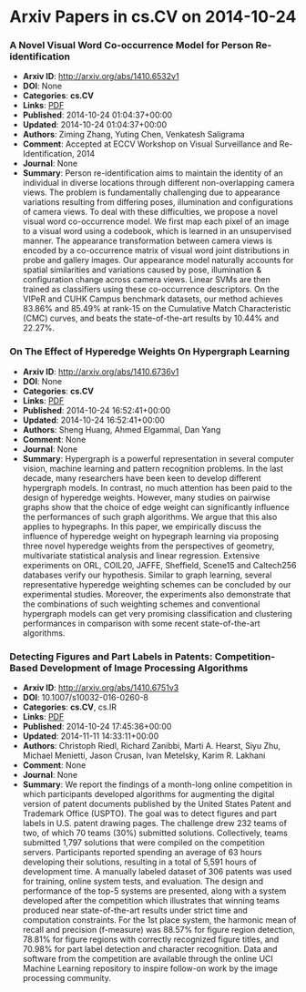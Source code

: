 # Arxiv Papers in cs.CV on 2014-10-24
### A Novel Visual Word Co-occurrence Model for Person Re-identification
- **Arxiv ID**: http://arxiv.org/abs/1410.6532v1
- **DOI**: None
- **Categories**: **cs.CV**
- **Links**: [PDF](http://arxiv.org/pdf/1410.6532v1)
- **Published**: 2014-10-24 01:04:37+00:00
- **Updated**: 2014-10-24 01:04:37+00:00
- **Authors**: Ziming Zhang, Yuting Chen, Venkatesh Saligrama
- **Comment**: Accepted at ECCV Workshop on Visual Surveillance and
  Re-Identification, 2014
- **Journal**: None
- **Summary**: Person re-identification aims to maintain the identity of an individual in diverse locations through different non-overlapping camera views. The problem is fundamentally challenging due to appearance variations resulting from differing poses, illumination and configurations of camera views. To deal with these difficulties, we propose a novel visual word co-occurrence model. We first map each pixel of an image to a visual word using a codebook, which is learned in an unsupervised manner. The appearance transformation between camera views is encoded by a co-occurrence matrix of visual word joint distributions in probe and gallery images. Our appearance model naturally accounts for spatial similarities and variations caused by pose, illumination & configuration change across camera views. Linear SVMs are then trained as classifiers using these co-occurrence descriptors. On the VIPeR and CUHK Campus benchmark datasets, our method achieves 83.86% and 85.49% at rank-15 on the Cumulative Match Characteristic (CMC) curves, and beats the state-of-the-art results by 10.44% and 22.27%.



### On The Effect of Hyperedge Weights On Hypergraph Learning
- **Arxiv ID**: http://arxiv.org/abs/1410.6736v1
- **DOI**: None
- **Categories**: **cs.CV**
- **Links**: [PDF](http://arxiv.org/pdf/1410.6736v1)
- **Published**: 2014-10-24 16:52:41+00:00
- **Updated**: 2014-10-24 16:52:41+00:00
- **Authors**: Sheng Huang, Ahmed Elgammal, Dan Yang
- **Comment**: None
- **Journal**: None
- **Summary**: Hypergraph is a powerful representation in several computer vision, machine learning and pattern recognition problems. In the last decade, many researchers have been keen to develop different hypergraph models. In contrast, no much attention has been paid to the design of hyperedge weights. However, many studies on pairwise graphs show that the choice of edge weight can significantly influence the performances of such graph algorithms. We argue that this also applies to hypegraphs. In this paper, we empirically discuss the influence of hyperedge weight on hypegraph learning via proposing three novel hyperedge weights from the perspectives of geometry, multivariate statistical analysis and linear regression. Extensive experiments on ORL, COIL20, JAFFE, Sheffield, Scene15 and Caltech256 databases verify our hypothesis. Similar to graph learning, several representative hyperedge weighting schemes can be concluded by our experimental studies. Moreover, the experiments also demonstrate that the combinations of such weighting schemes and conventional hypergraph models can get very promising classification and clustering performances in comparison with some recent state-of-the-art algorithms.



### Detecting Figures and Part Labels in Patents: Competition-Based Development of Image Processing Algorithms
- **Arxiv ID**: http://arxiv.org/abs/1410.6751v3
- **DOI**: 10.1007/s10032-016-0260-8
- **Categories**: **cs.CV**, cs.IR
- **Links**: [PDF](http://arxiv.org/pdf/1410.6751v3)
- **Published**: 2014-10-24 17:45:36+00:00
- **Updated**: 2014-11-11 14:33:11+00:00
- **Authors**: Christoph Riedl, Richard Zanibbi, Marti A. Hearst, Siyu Zhu, Michael Menietti, Jason Crusan, Ivan Metelsky, Karim R. Lakhani
- **Comment**: None
- **Journal**: None
- **Summary**: We report the findings of a month-long online competition in which participants developed algorithms for augmenting the digital version of patent documents published by the United States Patent and Trademark Office (USPTO). The goal was to detect figures and part labels in U.S. patent drawing pages. The challenge drew 232 teams of two, of which 70 teams (30%) submitted solutions. Collectively, teams submitted 1,797 solutions that were compiled on the competition servers. Participants reported spending an average of 63 hours developing their solutions, resulting in a total of 5,591 hours of development time. A manually labeled dataset of 306 patents was used for training, online system tests, and evaluation. The design and performance of the top-5 systems are presented, along with a system developed after the competition which illustrates that winning teams produced near state-of-the-art results under strict time and computation constraints. For the 1st place system, the harmonic mean of recall and precision (f-measure) was 88.57% for figure region detection, 78.81% for figure regions with correctly recognized figure titles, and 70.98% for part label detection and character recognition. Data and software from the competition are available through the online UCI Machine Learning repository to inspire follow-on work by the image processing community.



